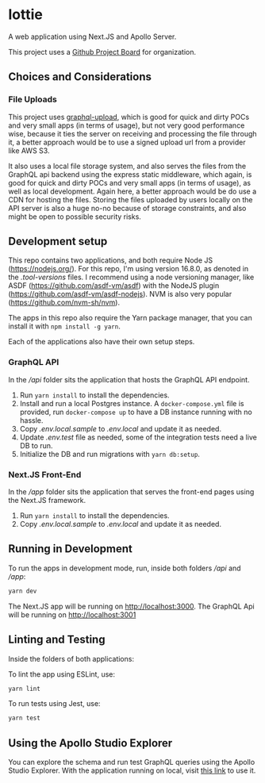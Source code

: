# lottie
A web application using Next.JS and Apollo Server.

This project uses a [Github Project Board](https://github.com/bgfernandes/lottie/projects/1) for organization.

## Choices and Considerations

### File Uploads
This project uses [graphql-upload](https://github.com/jaydenseric/graphql-upload), which is good for quick and dirty POCs and very small apps (in terms of usage), but not very good performance wise, because it ties the server on receiving and processing the file through it, a better approach would be to use a signed upload url from a provider like AWS S3.

It also uses a local file storage system, and also serves the files from the GraphQL api backend using the express static middleware, which again, is good for quick and dirty POCs and very small apps (in terms of usage), as well as local development. Again here, a better approach would be do use a CDN for hosting the files. Storing the files uploaded by users locally on the API server is also a huge no-no because of storage constraints, and also might be open to possible security risks.


## Development setup
This repo contains two applications, and both require Node JS (https://nodejs.org/). For this repo, I'm using version 16.8.0, as denoted in the *.tool-versions* files. I recommend using a node versioning manager, like ASDF (https://github.com/asdf-vm/asdf) with the NodeJS plugin (https://github.com/asdf-vm/asdf-nodejs). NVM is also very popular (https://github.com/nvm-sh/nvm).

The apps in this repo also require the Yarn package manager, that you can install it with `npm install -g yarn`.

Each of the applications also have their own setup steps.

### GraphQL API
In the */api* folder sits the application that hosts the GraphQL API endpoint.

1. Run `yarn install` to install the dependencies.
2. Install and run a local Postgres instance. A `docker-compose.yml` file is provided, run `docker-compose up` to have a DB instance running with no hassle.
3. Copy *.env.local.sample* to *.env.local* and update it as needed.
4. Update *.env.test* file as needed, some of the integration tests need a live DB to run.
5. Initialize the DB and run migrations with `yarn db:setup`.

### Next.JS Front-End
In the */app* folder sits the application that serves the front-end pages using the Next.JS framework.

1. Run `yarn install` to install the dependencies.
2. Copy *.env.local.sample* to *.env.local* and update it as needed.


## Running in Development

To run the apps in development mode, run, inside both folders */api* and */app*:

```bash
yarn dev
```

The Next.JS app will be running on [http://localhost:3000](http://localhost:3000).
The GraphQL Api will be running on [http://localhost:3001](http://localhost:3001)

## Linting and Testing
Inside the folders of both applications:

To lint the app using ESLint, use:
```bash
yarn lint
```

To run tests using Jest, use:
```bash
yarn test
```

## Using the Apollo Studio Explorer

You can explore the schema and run test GraphQL queries using the Apollo Studio Explorer. With the application running on local, visit [this link](https://studio.apollographql.com/sandbox?endpoint=http%3A%2F%2Flocalhost%3A3001%2Fgraphql) to use it.
